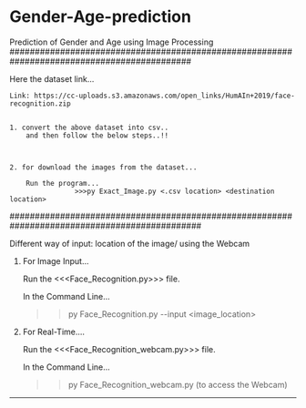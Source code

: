 # Gender-Age-prediction
Prediction of Gender and Age using Image Processing
############################################################################################

Here the dataset link... 

	Link: https://cc-uploads.s3.amazonaws.com/open_links/HumAIn+2019/face-recognition.zip

    	
	1. convert the above dataset into csv..
		and then follow the below steps..!! 



	2. for download the images from the dataset...

		Run the program...
    				>>>py Exact_Image.py <.csv location> <destination location> 


##############################################################################################

Different way of input:  location of the image/ using the Webcam

1. For Image Input...
	
	Run the <<<Face_Recognition.py>>> file.
	
	In the Command Line...
		
	>>py Face_Recognition.py --input <image_location>

2. For Real-Time....

	Run the <<<Face_Recognition_webcam.py>>> file.

	In the Command Line...

	>>py Face_Recognition_webcam.py (to access the Webcam)

----------------------------------------------------------------------------------------------
 
